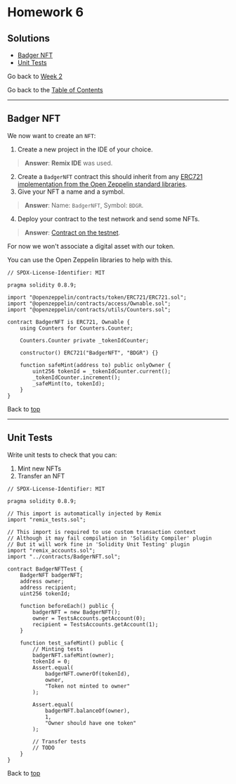 # Homework 6

## Solutions

- [Badger NFT](#badger-nft)
- [Unit Tests](#unit-tests)

Go back to [Week 2](/Week%202/week-2-homeworks-solutions.md)

Go back to the [Table of Contents](/README.md)

---

## Badger NFT

We now want to create an `NFT`:
1. Create a new project in the IDE of your choice.
>**Answer**: **Remix IDE** was used.
2. Create a `BadgerNFT` contract this should inherit from any [ERC721 implementation from the Open Zeppelin standard libraries](https://github.com/OpenZeppelin/openzeppelin-contracts/tree/v4.8.2/contracts/token/ERC721).
3. Give your NFT a name and a symbol.
>**Answer**: Name: `BadgerNFT`, Symbol: `BDGR`.
4. Deploy your contract to the test network and send some NFTs.
>**Answer**: [Contract on the testnet](https://testnet.bscscan.com/address/0xc153a7e62d2ce3defd28cc89599decf44828a858).

For now we won't associate a digital asset with our token.

You can use the Open Zeppelin libraries to help with this.

```sol
// SPDX-License-Identifier: MIT

pragma solidity 0.8.9;

import "@openzeppelin/contracts/token/ERC721/ERC721.sol";
import "@openzeppelin/contracts/access/Ownable.sol";
import "@openzeppelin/contracts/utils/Counters.sol";

contract BadgerNFT is ERC721, Ownable {
    using Counters for Counters.Counter;

    Counters.Counter private _tokenIdCounter;

    constructor() ERC721("BadgerNFT", "BDGR") {}

    function safeMint(address to) public onlyOwner {
        uint256 tokenId = _tokenIdCounter.current();
        _tokenIdCounter.increment();
        _safeMint(to, tokenId);
    }
}
```

Back to [top](#solutions)

---

## Unit Tests

Write unit tests to check that you can:
1. Mint new NFTs
2. Transfer an NFT

```sol
// SPDX-License-Identifier: MIT

pragma solidity 0.8.9;

// This import is automatically injected by Remix
import "remix_tests.sol"; 

// This import is required to use custom transaction context
// Although it may fail compilation in 'Solidity Compiler' plugin
// But it will work fine in 'Solidity Unit Testing' plugin
import "remix_accounts.sol";
import "../contracts/BadgerNFT.sol";

contract BadgerNFTTest {
    BadgerNFT badgerNFT;
    address owner;
    address recipient;
    uint256 tokenId;

    function beforeEach() public {
        badgerNFT = new BadgerNFT();
        owner = TestsAccounts.getAccount(0);
        recipient = TestsAccounts.getAccount(1);
    }

    function test_safeMint() public {
        // Minting tests
        badgerNFT.safeMint(owner);
        tokenId = 0;
        Assert.equal(
            badgerNFT.ownerOf(tokenId),
            owner,
            "Token not minted to owner"
        );

        Assert.equal(
            badgerNFT.balanceOf(owner),
            1,
            "Owner should have one token"
        );

        // Transfer tests
        // TODO
    }
}
```

Back to [top](#solutions)